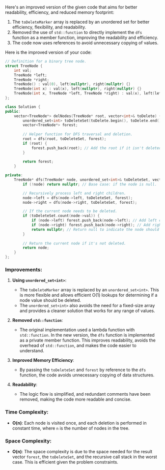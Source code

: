 Here's an improved version of the given code that aims for better readability, efficiency, and reduced memory footprint:

1. The `toDeleteMarker` array is replaced by an unordered set for better efficiency, flexibility, and readability.
2. Removed the use of `std::function` to directly implement the `dfs` function as a member function, improving the readability and efficiency.
3. The code now uses references to avoid unnecessary copying of values.

Here is the improved version of your code:

```cpp
// Definition for a binary tree node.
struct TreeNode {
    int val;
    TreeNode *left;
    TreeNode *right;
    TreeNode() : val(0), left(nullptr), right(nullptr) {}
    TreeNode(int x) : val(x), left(nullptr), right(nullptr) {}
    TreeNode(int x, TreeNode *left, TreeNode *right) : val(x), left(left), right(right) {}
};

class Solution {
public:
    vector<TreeNode*> delNodes(TreeNode* root, vector<int>& toDelete) {
        unordered_set<int> toDeleteSet(toDelete.begin(), toDelete.end()); // Using a set for O(1) lookup.
        vector<TreeNode*> forest;
        
        // Helper function for DFS traversal and deletion.
        root = dfs(root, toDeleteSet, forest);
        if (root) {
            forest.push_back(root); // Add the root if it isn't deleted.
        }
        
        return forest;
    }

private:
    TreeNode* dfs(TreeNode* node, unordered_set<int>& toDeleteSet, vector<TreeNode*>& forest) {
        if (!node) return nullptr; // Base case: if the node is null.

        // Recursively process left and right children.
        node->left = dfs(node->left, toDeleteSet, forest);
        node->right = dfs(node->right, toDeleteSet, forest);

        // If the current node needs to be deleted.
        if (toDeleteSet.count(node->val)) {
            if (node->left) forest.push_back(node->left); // Add left child to forest if it exists.
            if (node->right) forest.push_back(node->right); // Add right child to forest if it exists.
            return nullptr; // Return null to indicate the node should be deleted.
        }
        
        // Return the current node if it's not deleted.
        return node;
    }
};
```

### Improvements:
1. **Using `unordered_set<int>`**:
   - The `toDeleteMarker` array is replaced by an `unordered_set<int>`. This is more flexible and allows efficient O(1) lookups for determining if a node value should be deleted.
   - The `unordered_set<int>` also avoids the need for a fixed-size array and provides a cleaner solution that works for any range of values.

2. **Removed `std::function`**:
   - The original implementation used a lambda function with `std::function`. In the new version, the `dfs` function is implemented as a private member function. This improves readability, avoids the overhead of `std::function`, and makes the code easier to understand.

3. **Improved Memory Efficiency**:
   - By passing the `toDeleteSet` and `forest` by reference to the `dfs` function, the code avoids unnecessary copying of data structures.

4. **Readability**:
   - The logic flow is simplified, and redundant comments have been removed, making the code more readable and concise.

### Time Complexity:
- **O(n)**: Each node is visited once, and each deletion is performed in constant time, where `n` is the number of nodes in the tree.

### Space Complexity:
- **O(n)**: The space complexity is due to the space needed for the result vector `forest`, the `toDeleteSet`, and the recursive call stack in the worst case. This is efficient given the problem constraints.
